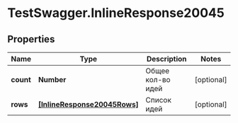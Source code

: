 # TestSwagger.InlineResponse20045

## Properties

Name | Type | Description | Notes
------------ | ------------- | ------------- | -------------
**count** | **Number** | Общее кол-во идей | [optional] 
**rows** | [**[InlineResponse20045Rows]**](InlineResponse20045Rows.md) | Список идей | [optional] 


